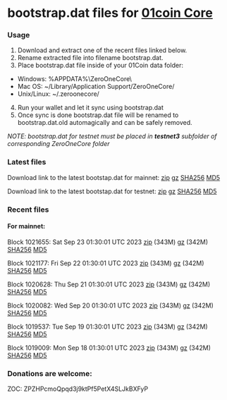 # bootstrap.dat files for [01coin Core](https://01coin.io)

### Usage

1. Download and extract one of the recent files linked below.
2. Rename extracted file into filename bootstrap.dat.
3. Place bootstrap.dat file inside of your 01Coin data folder:
 - Windows: %APPDATA%\ZeroOneCore\
 - Mac OS: ~/Library/Application Support/ZeroOneCore/
 - Unix/Linux: ~/.zeroonecore/
4. Run your wallet and let it sync using bootstrap.dat
5. Once sync is done bootstrap.dat file will be renamed to bootstrap.dat.old automagically and can be safely removed.

_NOTE: bootstrap.dat for testnet must be placed in **testnet3** subfolder of corresponding ZeroOneCore folder_

### Latest files
Download link to the latest bootstap.dat for mainnet: [zip](https://files.01coin.io/mainnet/bootstrap.dat.zip) [gz](https://files.01coin.io/mainnet/bootstrap.dat.tar.gz) [SHA256](https://files.01coin.io/mainnet/sha256.txt) [MD5](https://files.01coin.io/mainnet/md5.txt)

Download link to the latest bootstap.dat for testnet: [zip](https://files.01coin.io/testnet/bootstrap.dat.zip) [gz](https://files.01coin.io/testnet/bootstrap.dat.tar.gz) [SHA256](https://files.01coin.io/testnet/sha256.txt) [MD5](https://files.01coin.io/testnet/md5.txt)

### Recent files

#### For mainnet:

Block 1021655: Sat Sep 23 01:30:01 UTC 2023 [zip](https://files.01coin.io/mainnet/2023-09-23/bootstrap.dat.zip) (343M) [gz](https://files.01coin.io/mainnet/2023-09-23/bootstrap.dat.tar.gz) (342M) [SHA256](https://files.01coin.io/mainnet/2023-09-23/sha256.txt) [MD5](https://files.01coin.io/mainnet/2023-09-23/md5.txt)

Block 1021177: Fri Sep 22 01:30:01 UTC 2023 [zip](https://files.01coin.io/mainnet/2023-09-22/bootstrap.dat.zip) (343M) [gz](https://files.01coin.io/mainnet/2023-09-22/bootstrap.dat.tar.gz) (342M) [SHA256](https://files.01coin.io/mainnet/2023-09-22/sha256.txt) [MD5](https://files.01coin.io/mainnet/2023-09-22/md5.txt)

Block 1020628: Thu Sep 21 01:30:01 UTC 2023 [zip](https://files.01coin.io/mainnet/2023-09-21/bootstrap.dat.zip) (343M) [gz](https://files.01coin.io/mainnet/2023-09-21/bootstrap.dat.tar.gz) (342M) [SHA256](https://files.01coin.io/mainnet/2023-09-21/sha256.txt) [MD5](https://files.01coin.io/mainnet/2023-09-21/md5.txt)

Block 1020082: Wed Sep 20 01:30:01 UTC 2023 [zip](https://files.01coin.io/mainnet/2023-09-20/bootstrap.dat.zip) (343M) [gz](https://files.01coin.io/mainnet/2023-09-20/bootstrap.dat.tar.gz) (342M) [SHA256](https://files.01coin.io/mainnet/2023-09-20/sha256.txt) [MD5](https://files.01coin.io/mainnet/2023-09-20/md5.txt)

Block 1019537: Tue Sep 19 01:30:01 UTC 2023 [zip](https://files.01coin.io/mainnet/2023-09-19/bootstrap.dat.zip) (343M) [gz](https://files.01coin.io/mainnet/2023-09-19/bootstrap.dat.tar.gz) (342M) [SHA256](https://files.01coin.io/mainnet/2023-09-19/sha256.txt) [MD5](https://files.01coin.io/mainnet/2023-09-19/md5.txt)

Block 1019009: Mon Sep 18 01:30:01 UTC 2023 [zip](https://files.01coin.io/mainnet/2023-09-18/bootstrap.dat.zip) (343M) [gz](https://files.01coin.io/mainnet/2023-09-18/bootstrap.dat.tar.gz) (342M) [SHA256](https://files.01coin.io/mainnet/2023-09-18/sha256.txt) [MD5](https://files.01coin.io/mainnet/2023-09-18/md5.txt)


### Donations are welcome:

ZOC: ZPZHPcmoQpqd3j9ktPf5PetX4SLJkBXFyP
